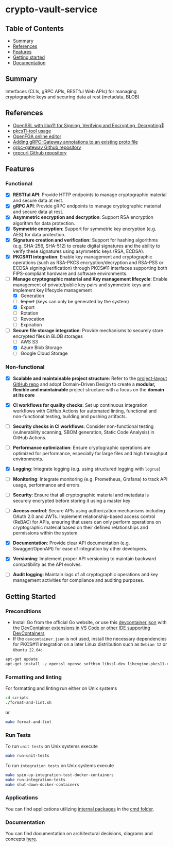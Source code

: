 # crypto-vault-service

## Table of Contents

+ [Summary](#summary)
+ [References](#references)
+ [Features](#features)
+ [Getting started](#getting-started)
+ [Documentation](#documentation)

## Summary

Interfaces (CLIs, gRPC APIs, RESTful Web APIs) for managing cryptographic keys and securing data at rest (metadata, BLOB)

## References

- [OpenSSL with libp11 for Signing, Verifying and Encrypting, Decrypting](https://docs.yubico.com/hardware/yubihsm-2/hsm-2-user-guide/hsm2-openssl-libp11.html#rsa-pkcs)
- [pkcs11-tool usage](https://docs.nitrokey.com/nethsm/pkcs11-tool#id1)
- [OpenFGA online editor](https://play.fga.dev/sandbox/?store=github)
- [Adding gRPC-Gateway annotations to an existing proto file](https://grpc-ecosystem.github.io/grpc-gateway/docs/tutorials/adding_annotations/)
- [grpc-gateway Github repository](https://github.com/grpc-ecosystem/grpc-gateway)
- [grpcurl Github repository](https://github.com/fullstorydev/grpcurl)

## Features

### Functional

- [x] **RESTful API**: Provide HTTP endpoints to manage cryptographic material and secure data at rest.
- [x] **gRPC API**: Provide gRPC endpoints to manage cryptographic material and secure data at rest.
- [x] **Asymmetric encryption and decryption**: Support RSA encryption algorithm for data protection.
- [x] **Symmetric encryption**: Support for symmetric key encryption (e.g. AES) for data protection.
- [x] **Signature creation and verification:** Support for hashing algorithms (e.g. SHA-256, SHA-512) to create digital signatures and the ability to verify these signatures using asymmetric keys (RSA, ECDSA).
- [x] **PKCS#11 integration**: Enable key management and cryptographic operations (such as RSA-PKCS encryption/decryption and RSA-PSS or ECDSA signing/verification) through PKCS#11 interfaces supporting both FIPS-compliant hardware and software environments.
- [ ] **Manage cryptographic material and Key management lifecycle**: Enable management of private/public key pairs and symmetric keys and implement key lifecycle management
    - [x] Generation
    - [ ] ~~Import~~ (keys can only be generated by the system) 
    - [x] Export
    - [ ] Rotation
    - [ ] Revocation
    - [ ] Expiration
- [ ] **Secure file storage integration**: Provide mechanisms to securely store encrypted files in BLOB storages 
    - [ ] AWS S3
    - [x] Azure Blob Storage
    - [ ] Google Cloud Storage

### Non-functional

- [x] **Scalable and maintainable project structure**: Refer to the [project-layout GitHub repo](https://github.com/golang-standards/project-layout) and adopt Domain-Driven Design to create a **modular, flexible and maintainable** project structure with a focus on the **domain at its core**
- [x] **CI workflows for quality checks**: Set up continuous integration workflows with GitHub Actions for automated linting, functional and non-functional testing, building and pushing artifacts.
- [ ] **Security checks in CI workflows**: Consider non-functional testing (vulnerability scanning, SBOM generation, Static Code Analysis) in GitHub Actions.
- [ ] **Performance optimization**: Ensure cryptographic operations are optimized for performance, especially for large files and high throughput environments.
- [x] **Logging**: Integrate logging (e.g. using structured logging with `logrus`) 
- [ ] **Monitoring**: Integrate monitoring (e.g. Prometheus, Grafana) to track API usage, performance and errors.
- [ ] **Security**: Ensure that all cryptographic material and metadata is securely encrypted before storing it using a master key
- [ ] **Access control**: Secure APIs using authorization mechanisms including OAuth 2.0 and JWTs. Implement relationship-based access control (ReBAC) for APIs, ensuring that users can only perform operations on cryptographic material based on their defined relationships and permissions within the system.
- [x] **Documentation**: Provide clear API documentation (e.g. Swagger/OpenAPI) for ease of integration by other developers.
- [x] **Versioning**: Implement proper API versioning to maintain backward compatibility as the API evolves.
- [ ] **Audit logging**: Maintain logs of all cryptographic operations and key management activities for compliance and auditing purposes.


## Getting Started

### Preconditions

- Install Go from the official Go website, or use this [devcontainer.json](../../.devcontainer/devcontainer.json) with the [DevContainer extensions in VS Code or other IDE supporting DevContainers](https://marketplace.visualstudio.com/items?itemName=ms-vscode-remote.remote-containers)
- If the `devcontainer.json` is not used, install the necessary dependencies for PKCS#11 integration on a later Linux distribution such as `Debian 12` or `Ubuntu 22.04`: 

```sh
apt-get update 
apt-get install -y openssl opensc softhsm libssl-dev libengine-pkcs11-openssl
```

### Formatting and linting

For formatting and linting run either on Unix systems

```sh
cd scripts
./format-and-lint.sh
```

or

```sh
make format-and-lint
```

### Run Tests

To run `unit tests` on Unix systems execute

```sh
make run-unit-tests
```

To run `integration tests` on Unix systems execute

```sh
make spin-up-integration-test-docker-containers
make run-integration-tests
make shut-down-docker-containers 
```

### Applications

You can find applications utilizing [internal packages](./internal/) in the [cmd folder](./cmd/).

### Documentation

You can find documentation on architectural decisions, diagrams and concepts [here](./docs).
